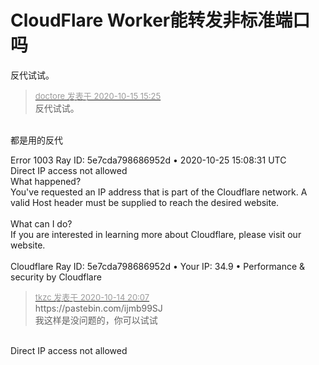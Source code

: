 # CloudFlare Worker能转发非标准端口吗


反代试试。

<div class="quote"><blockquote><font size="2"><a href="https://www.hostloc.com/forum.php?mod=redirect&amp;goto=findpost&amp;pid=9304680&amp;ptid=753719" target="_blank"><font color="#999999">doctore 发表于 2020-10-15 15:25</font></a></font><br />
反代试试。</blockquote></div><br />
都是用的反代<img id="aimg_lbFau" onclick="zoom(this, this.src, 0, 0, 0)" class="zoom" src="https://cdn.jsdelivr.net/gh/hishis/forum-master/public/images/patch.gif" onmouseover="img_onmouseoverfunc(this)" onload="thumbImg(this)" border="0" alt="" />

Error 1003 Ray ID: 5e7cda798686952d • 2020-10-25 15:08:31 UTC<br />
Direct IP access not allowed<br />
What happened?<br />
You've requested an IP address that is part of the Cloudflare network. A valid Host header must be supplied to reach the desired website.<br />
<br />
What can I do?<br />
If you are interested in learning more about Cloudflare, please visit our website.<br />
<br />
Cloudflare Ray ID: 5e7cda798686952d • Your IP: 34.9 • Performance &amp; security by Cloudflare<img id="aimg_pdVVi" onclick="zoom(this, this.src, 0, 0, 0)" class="zoom" src="https://cdn.jsdelivr.net/gh/hishis/forum-master/public/images/patch.gif" onmouseover="img_onmouseoverfunc(this)" onload="thumbImg(this)" border="0" alt="" />

<div class="quote"><blockquote><font size="2"><a href="https://www.hostloc.com/forum.php?mod=redirect&amp;goto=findpost&amp;pid=9301120&amp;ptid=753719" target="_blank"><font color="#999999">tkzc 发表于 2020-10-14 20:07</font></a></font><br />
https://pastebin.com/ijmb99SJ<br />
我这样是没问题的，你可以试试</blockquote></div><br />
Direct IP access not allowed
